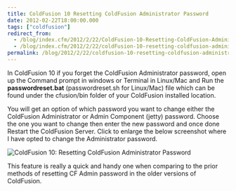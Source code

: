 ```yaml
---
title: ColdFusion 10 Resetting ColdFusion Administrator Password
date: 2012-02-22T18:00:00.000
tags: ["coldfusion"]
redirect_from: 
  - /blog/index.cfm/2012/2/22/ColdFusion-10-Resetting-ColdFusion-Administrator-Password/
  - /blog/index.cfm/2012/2/22/coldFusion-10-resetting-coldfusion-administrator-password/
permalink: /blog/2012/2/22/coldfusion-10-resetting-coldfusion-administrator-password/
---
```


In ColdFusion 10 if you forget the ColdFusion Administrator password, open up the Command prompt in windows or Terminal in Linux/Mac and Run the  **passwordreset.bat**  (passwordreset.sh for Linux/Mac) file which can be found under the cfusion/bin folder of your ColdFusion installed location.

You will get an option of which password you want to change either the ColdFusion Administrator or Admin Component (jetty) password. Choose the one you want to change then enter the new password and once done Restart the ColdFusion Server. Click to enlarge the below screenshot where I have opted to change the Administrator password.

![ColdFusion 10: Resetting ColdFusion Administrator Password](/assets/images/blog/CF10-PasswordReset.png "Resetting ColdFusion Administrator Password")

This feature is really a quick and handy one when comparing to the prior methods of resetting CF Admin password in the older versions of ColdFusion.